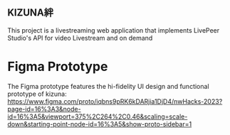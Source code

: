 ## KIZUNA絆

This project is a livestreaming web application that implements LivePeer Studio's API for video Livestream and on demand

# Figma Prototype

The Figma prototype features the hi-fidelity UI design and functional prototype of kizuna:
https://www.figma.com/proto/iqbns9pRK6kDARjia1DjD4/nwHacks-2023?page-id=16%3A3&node-id=16%3A5&viewport=375%2C264%2C0.46&scaling=scale-down&starting-point-node-id=16%3A5&show-proto-sidebar=1
